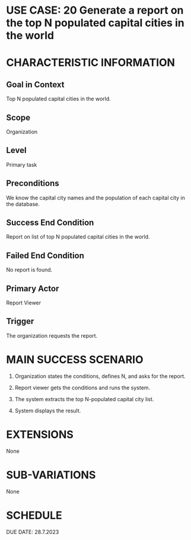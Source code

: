 # USE CASE: 20 Generate a report on the top N populated capital cities in the world

# CHARACTERISTIC INFORMATION

## Goal in Context

Top N populated capital cities in the world.

## Scope

Organization

## Level

Primary task

## Preconditions

We know the capital city names and the population of each capital city
in the database.

## Success End Condition

Report on list of top N populated capital cities in the world.

## Failed End Condition

No report is found.

## Primary Actor

Report Viewer

## Trigger

The organization requests the report.

# MAIN SUCCESS SCENARIO

1.  Organization states the conditions, defines N, and asks for the
    report.

2.  Report viewer gets the conditions and runs the system.

3.  The system extracts the top N-populated capital city list.

4.  System displays the result.

# EXTENSIONS

None

# SUB-VARIATIONS

None

# SCHEDULE

DUE DATE: 28.7.2023

